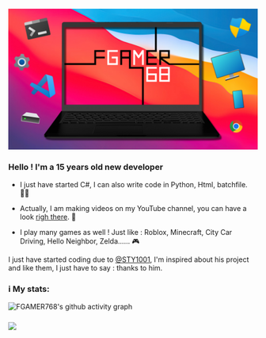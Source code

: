 ![Image](https://github.com/FGAMER768/FGAMER768/blob/main/FG_LOGO_Final_Banner01.png)

### Hello ! I'm a 15 years old new developer

- I just have started C#, I can also write code in Python, Html, batchfile. 👨‍💻

- Actually, I am making videos on my YouTube channel, you can have a look [righ there](https://www.youtube.com/channel/UCLfboIvl8VrNM3n6D9_QdZg). 🎦

- I play many games as well ! Just like : Roblox, Minecraft, City Car Driving, Hello Neighbor, Zelda...... 🎮

I just have started coding due to [@STY1001](https://github.com/STY1001), I'm inspired about his project and like them, I just have to say : thanks to him.

### ℹ️ My stats:
![FGAMER768's github activity graph](https://github-readme-activity-graph.vercel.app/graph?username=FGAMER768&bg_color=000000&color=##00FFFF&line=##00FFFF&point=ffffff&area=true&hide_border=true)
<h3><img align=left src="https://github-readme-stats.vercel.app/api?username=FGAMER768&bg_color=000000&color=##00FFFF&line=##00FFFF&point=ffffff&area=true&hide_border=true)

<img align=right src="https://github-readme-stats.vercel.app/api/top-langs?username=FGAMER768&show_icons=true&layout=compact&theme=dark&title_color=2F80ED&text_color=FFFFFF&icon_color=FF0000"/></h3>





